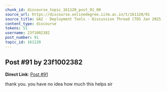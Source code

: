 ```yaml
---
chunk_id: discourse_topic_161120_post_91_00
source_url: https://discourse.onlinedegree.iitm.ac.in/t/161120/91
source_title: GA2 - Deployment Tools - Discussion Thread [TDS Jan 2025]
content_type: discourse
tokens: 51
username: 23f1002382
post_number: 91
topic_id: 161120
---
```


## Post #91 by 23f1002382

**Direct Link**: [Post #91](https://discourse.onlinedegree.iitm.ac.in/t/161120/91)

thank you. you have no idea how much this helps sir
